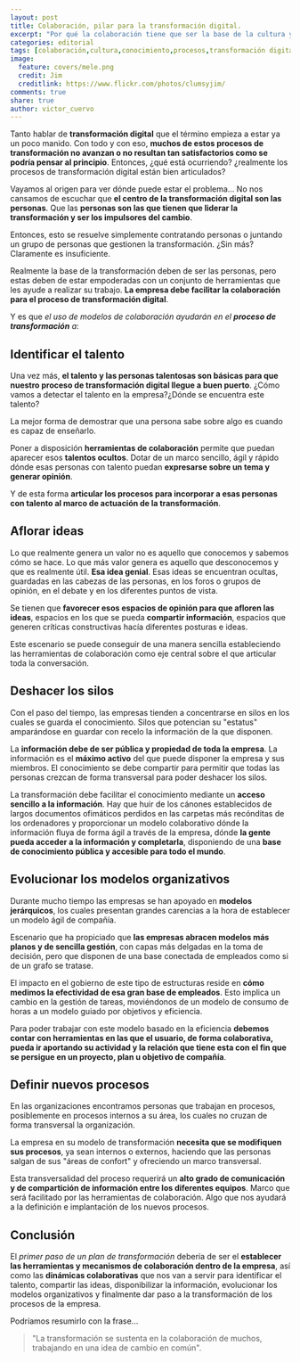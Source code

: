 ```yaml
---
layout: post
title: Colaboración, pilar para la transformación digital.
excerpt: "Por qué la colaboración tiene que ser la base de la cultura y el pilar para la transformación digital."
categories: editorial
tags: [colaboración,cultura,conocimiento,procesos,transformación digital]
image:
  feature: covers/mele.png
  credit: Jim
  creditlink: https://www.flickr.com/photos/clumsyjim/
comments: true
share: true
author: victor_cuervo
---
```


Tanto hablar de **transformación digital** que el término empieza a estar ya un poco manido. Con todo y con eso, **muchos de estos procesos de transformación no avanzan o no resultan tan satisfactorios como se podría pensar al principio**. Entonces, ¿qué está ocurriendo? ¿realmente los procesos de transformación digital están bien articulados?

Vayamos al origen para ver dónde puede estar el problema... No nos cansamos de escuchar que **el centro de la transformación digital son las personas**. Que las **personas son las que tienen que liderar la transformación y ser los impulsores del cambio**.

Entonces, esto se resuelve simplemente contratando personas o juntando un grupo de personas que gestionen la transformación. ¿Sin más? Claramente es insuficiente.

Realmente la base de la transformación deben de ser las personas, pero estas deben de estar empoderadas con un conjunto de herramientas que les ayude a realizar su trabajo. **La empresa debe facilitar la colaboración para el proceso de transformación digital**.

Y es que *el uso de modelos de colaboración ayudarán en el **proceso de transformación** a*:

## Identificar el talento

Una vez más, **el talento y las personas talentosas son básicas para que nuestro proceso de transformación digital llegue a buen puerto**. ¿Cómo vamos a detectar el talento en la empresa?¿Dónde se encuentra este talento?

La mejor forma de demostrar que una persona sabe sobre algo es cuando es capaz de enseñarlo.

Poner a disposición **herramientas de colaboración** permite que puedan aparecer esos **talentos ocultos**. Dotar de un marco sencillo, ágil y rápido dónde esas personas con talento puedan **expresarse sobre un tema y generar opinión**.

Y de esta forma **articular los procesos para incorporar a esas personas con talento al marco de actuación de la transformación**.

## Aflorar ideas

Lo que realmente genera un valor no es aquello que conocemos y sabemos cómo se hace. Lo que más valor genera es aquello que desconocemos y que es realmente útil. **Esa idea genial**. Esas ideas se encuentran ocultas, guardadas en las cabezas de las personas, en los foros o grupos de opinión, en el debate y en los diferentes puntos de vista.

Se tienen que **favorecer esos espacios de opinión para que afloren las ideas**, espacios en los que se pueda **compartir información**, espacios que generen críticas constructivas hacía diferentes posturas e ideas.

Este escenario se puede conseguir de una manera sencilla estableciendo las herramientas de colaboración como eje central sobre el que articular toda la conversación.


## Deshacer los silos

Con el paso del tiempo, las empresas tienden a concentrarse en silos en los cuales se guarda el conocimiento. Silos que potencian su "estatus" amparándose en guardar con recelo la información de la que disponen.

La **información debe de ser pública y propiedad de toda la empresa**. La información es el **máximo activo** del que puede disponer la empresa y sus miembros. El conocimiento se debe compartir para permitir que todas las personas crezcan de forma transversal para poder deshacer los silos.

La transformación debe facilitar el conocimiento mediante un **acceso sencillo a la información**.
Hay que huir de los cánones establecidos de largos documentos ofimáticos perdidos en las carpetas más recónditas de los ordenadores y proporcionar un modelo colaborativo dónde la información fluya de forma ágil a través de la empresa, dónde **la gente pueda acceder a la información y completarla**, disponiendo de una **base de conocimiento pública y accesible para todo el mundo**.

## Evolucionar los modelos organizativos

Durante mucho tiempo las empresas se han apoyado en **modelos jerárquicos**, los cuales presentan grandes carencias a la hora de establecer un modelo ágil de compañía.

Escenario que ha propiciado que **las empresas abracen modelos más planos y de sencilla gestión**, con capas más delgadas en la toma de decisión, pero que disponen de una base conectada de empleados como si de un grafo se tratase.

El impacto en el gobierno de este tipo de estructuras reside en **cómo medimos la efectividad de esa gran base de empleados**. Esto implica un cambio en la gestión de tareas, moviéndonos de un modelo de consumo de horas a un modelo guiado por objetivos y eficiencia.

Para poder trabajar con este modelo basado en la eficiencia **debemos contar con herramientas en las que el usuario, de forma colaborativa, pueda ir aportando su actividad y la relación que tiene esta con el fin que se persigue en un proyecto, plan u objetivo de compañía**.

## Definir nuevos procesos

En las organizaciones encontramos personas que trabajan en procesos, posiblemente en procesos internos a su área, los cuales no cruzan de forma transversal la organización.

La empresa en su modelo de transformación **necesita que se modifiquen sus procesos**, ya sean internos o externos, haciendo que las personas salgan de sus "áreas de confort" y ofreciendo un marco transversal.

Esta transversalidad del proceso requerirá un **alto grado de comunicación y de compartición de información entre los diferentes equipos**. Marco que será facilitado por las herramientas de colaboración. Algo que nos ayudará a la definición e implantación de los nuevos procesos.

## Conclusión

El *primer paso de un plan de transformación* debería de ser el **establecer las herramientas y mecanismos de colaboración dentro de la empresa**, así como las **dinámicas colaborativas** que nos van a servir para identificar el talento, compartir las ideas, disponibilizar la información, evolucionar los modelos organizativos y finalmente dar paso a la transformación de los procesos de la empresa.

Podríamos resumirlo con la frase...

> "La transformación se sustenta en la colaboración de muchos, trabajando en una idea de cambio en común".
